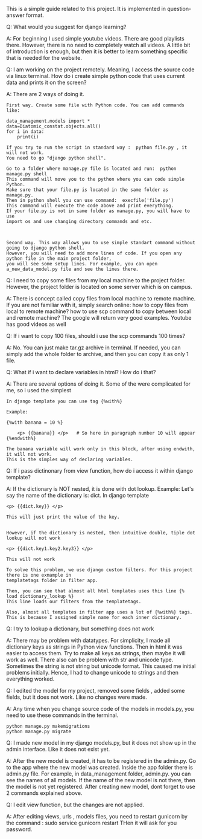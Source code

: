 This is a simple guide related to this project.
It is implemented in question-answer format.




Q: What would you suggest for django learning?

A: For beginning I used simple youtube videos.
    There are good playlists there. However, there is no need to completely
    watch all videos. A little bit of introduction is enough, but then it is better to
    learn something specific that is needed for the website.

Q:  I am working on the project remotely. Meaning, I access the source code via linux terminal.
    How do i create simple python code that uses current data and prints it on the screen?

A:  There are 2 ways of doing it. 
    
    First way. Create some file with Python code. You can add commands like:
    
    data_management.models import *
    data=Diatomic_constat.objects.all()
    for i in data:
        print(i) 
    
    If you try to run the script in standard way :  python file.py , it will not work.
    You need to go "django python shell".
    
    Go to a folder where manage.py file is located and run:  python manage.py shell
    This command will move you to the python where you can code simple Python.
    Make sure that your file.py is located in the same folder as manage.py.
    Then in python shell you can use command:  execfile('file.py')
    This command will execute the code above and print everything.
    If your file.py is not in same folder as manage.py, you will have to use 
    import os and use changing directory commands and etc.



    Second way. This way allows you to use simple standart command without going to django python shell.
    However, you will need to add more lines of code. If you open any python file in the main project folder,
    you will see some setup lines. For example, you can open a_new_data_model.py file and see the lines there.




Q:  I need to copy some files from my local machine to the project folder. However, the project folder
    is located on some server which is on campus.

A:  There is concept called copy files from local machine to remote machine. If you are not familiar with it,
    simply search online: how to copy files from local to remote machine? how to use scp command to copy between
    local and remote machine? 
    The google will return very good examples. Youtube has good videos as well



Q:  If i want to copy 100 files, should i use the scp commands 100 times?
    
A:  No. You can just make tar.gz archive in terminal. If needed, you can simply add the whole folder to archive,
    and then you can copy it as only 1 file. 



Q: What if i want to declare variables in html? How do i that?

A: There are several options of doing it. Some of the were complicated for me, so i used the simplest

    In django template you can use tag {%with%} 
    
    Example:
    
    {%with banana = 10 %}
        
        <p> {{banana}} </p>   # So here in paragraph number 10 will appear
    {%endwith%}      

    The banana variable will work only in this block, after using endwith, it will not work.
    This is the simples way of declaring variables.




Q: If i pass dictinonary from view function, how do i access it within django template?

A: If the dictionary is NOT nested, it is done with dot lookup. 
    Example:
    Let's say the name of the dictionary is: dict.
    In django template
    
    <p> {{dict.key}} </p>  

    This will just print the value of the key.


    However, if the dictionary is nested, then intuitive double, tiple dot lookup will not work

    <p> {{dict.key1.key2.key3}} </p> 
    
    This will not work

    To solve this problem, we use django custom filters. For this project there is one exmample in
    templatetags folder in filter app.
    
    Then, you can see that almost all html templates uses this line {% load dictionary_lookup %}
    This line loads our filters from the templatetags.
    
    Also, almost all templates in filter app uses a lot of {%with%} tags. 
    This is because I assigned simple name for each inner dictionary. 


Q: I try to lookup a dictionary, but something does not work

A: There may be problem with datatypes. For simplicity, I made all dictionary keys as strings in Python view functions.
    Then in html it was easier to access them. Try to make all keys as strings, then maybe it will work as well.
    There also can be problem with str and unicode type. Sometimes the string is not string but unicode format.
    This caused me initial problems initially. Hence, I had to change unicode to strings and then everything worked.







Q: I edited the model for my project, removed some fields , added some fields, but it does not work.
    Like no changes were made.


A: Any time when you change source code of the models in models.py, you need to use these commands in the terminal.
   
    python manage.py makemigrations
    python manage.py migrate






Q: I made new model in my django models.py, but it does not show up in the admin interface. Like it 
    does not exist yet.


A: After the new model is created, it has to be registered in the admin.py. 
    Go to the app where the new model was created. Inside the app folder there
    is admin.py  file. For example, in data_management folder, admin.py. 
    you can see the names of all models. If the name of the new model is not
    there, then the model is not yet registered. After creating new model,
    dont forget to use 2 commands explained above.





Q: I edit view function, but the changes are not applied.

A: After editing views, urls , models files, you need to restart gunicorn
    by the command : sudo service gunicorn restart
    THen it will ask for you password.


